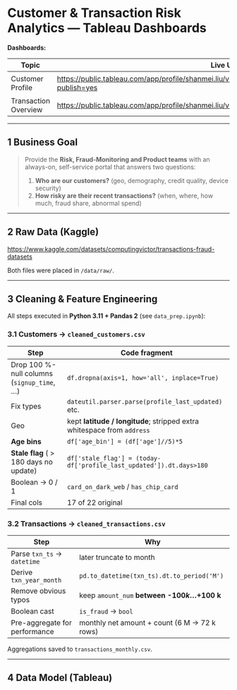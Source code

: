 # Customer & Transaction Risk Analytics — Tableau Dashboards

**Dashboards:**

| Topic | Live URL | Direct Embed (copy & paste) |
|-------|----------|-----------------------------|
| Customer Profile | https://public.tableau.com/app/profile/shanmei.liu/viz/Customer_dashboard_17494291925240/1_1?publish=yes | `<iframe src="https://public.tableau.com/views/Customer_dashboard_17494291925240/1_1?:embed=y&:showVizHome=no" width="100%" height="800" frameborder="0"></iframe>` |
| Transaction Overview | https://public.tableau.com/app/profile/shanmei.liu/viz/Transaction_dashboard/1_1?publish=yes | `<iframe src="https://public.tableau.com/views/Transaction_dashboard/1_1?:embed=y&:showVizHome=no" width="100%" height="800" frameborder="0"></iframe>` |

---

## 1  Business Goal

> Provide the **Risk, Fraud-Monitoring and Product teams** with an always-on, self-service portal that answers two questions:
>
> 1. **Who are our customers?**  (geo, demography, credit quality, device security)  
> 2. **How risky are their recent transactions?** (when, where, how much, fraud share, abnormal spend)

---

## 2  Raw Data (Kaggle)

https://www.kaggle.com/datasets/computingvictor/transactions-fraud-datasets

Both files were placed in `/data/raw/`.

---

## 3  Cleaning & Feature Engineering

All steps executed in **Python 3.11 + Pandas 2** (see `data_prep.ipynb`):

### 3.1 Customers → `cleaned_customers.csv`

| Step | Code fragment |
|------|---------------|
| Drop 100 %-null columns (`signup_time`, …) | `df.dropna(axis=1, how='all', inplace=True)` |
| Fix types | `dateutil.parser.parse(profile_last_updated)` etc. |
| Geo | kept **latitude / longitude**; stripped extra whitespace from `address` |
| **Age bins** | `df['age_bin'] = (df['age']//5)*5` |
| **Stale flag** ( > 180 days no update) | ```df['stale_flag'] = (today-df['profile_last_updated']).dt.days>180``` |
| Boolean → 0 / 1 | `card_on_dark_web` / `has_chip_card` |
| Final cols | 17 of 22 original |

### 3.2 Transactions → `cleaned_transactions.csv`

| Step | Why |
|------|-----|
| Parse `txn_ts` → `datetime` | later truncate to month |
| Derive `txn_year_month` | `pd.to_datetime(txn_ts).dt.to_period('M')` |
| Remove obvious typos | keep `amount_num` **between -$100 k … +$100 k** |
| Boolean cast | `is_fraud` → `bool` |
| Pre-aggregate for performance | monthly net amount + count (6 M → 72 k rows) |

Aggregations saved to `transactions_monthly.csv`.

---

## 4  Data Model (Tableau)

